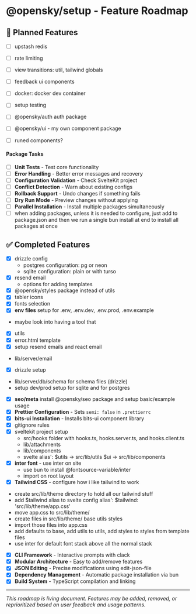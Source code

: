 # @opensky/setup - Feature Roadmap

## 🚧 Planned Features

- [ ] upstash redis
- [ ] rate limiting
- [ ] view transitions: util, tailwind globals

- [ ] feedback ui components

- [ ] docker: docker dev container
- [ ] setup testing

- [ ] @opensky/auth auth package
- [ ] @opensky/ui - my own component package
- [ ] runed components?

#### Package Tasks

- [ ] **Unit Tests** - Test core functionality
- [ ] **Error Handling** - Better error messages and recovery
- [ ] **Configuration Validation** - Check SvelteKit project
- [ ] **Conflict Detection** - Warn about existing configs
- [ ] **Rollback Support** - Undo changes if something fails
- [ ] **Dry Run Mode** - Preview changes without applying
- [ ] **Parallel Installation** - Install multiple packages simultaneously
- [ ] when adding packages, unless it is needed to configure, just add to package.json and then we run a single bun install at end to install all packages at once

## ✅ Completed Features

- [X] drizzle config
  - postgres configuration: pg or neon
  - sqlite configuration: plain or with turso
- [X] resend email
  - options for adding templates 
- [X] @opensky/styles package instead of utils
- [X] tabler icons
- [x] fonts selection
- [x] **env files** setup for .env, .env.dev, .env.prod, .env.example
- maybe look into having a tool that
- [x] utils
- [x] error.html template
- [x] setup resend emails and react email
- lib/server/email
- [x] drizzle setup
- lib/server/db/schema for schema files (drizzle)
- setup dev/prod setup for sqlite and for postgres
- [x] **seo/meta** install @opensky/seo package and setup basic/example usage
- [x] **Prettier Configuration** - Sets `semi: false` in `.prettierrc`
- [x] **bits-ui Installation** - Installs bits-ui component library
- [x] gitignore rules
- [x] sveltekit project setup
  - src/hooks folder with hooks.ts, hooks.server.ts, and hooks.client.ts
  - lib/attachments
  - lib/components
  - svelte alias': $utils -> src/lib/utils $ui -> src/lib/components
- [x] **inter font** - use inter on site
  - use bun to install @fontsource-variable/inter
  - import on root layout
- [x] **Tailwind CSS** - configure how i like tailwind to work
- create src/lib/theme directory to hold all our tailwind stuff
- add $tailwind alias to svelte config alias': $tailwind: 'src/lib/theme/app.css'
- move app.css to src/lib/theme/
- create files in src/lib/theme/ base utils styles
- import those files into app.css
- add defaults to base, add utils to utils, add styles to styles from template files
- use inter for default font stack above all the normal stack

- [x] **CLI Framework** - Interactive prompts with clack
- [x] **Modular Architecture** - Easy to add/remove features
- [x] **JSON Editing** - Precise modifications using edit-json-file
- [x] **Dependency Management** - Automatic package installation via bun
- [x] **Build System** - TypeScript compilation and linking

---

_This roadmap is living document. Features may be added, removed, or reprioritized based on user feedback and usage patterns._
